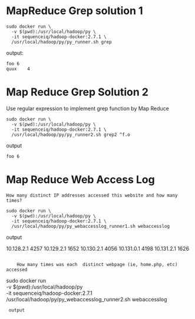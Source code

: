 # MapReduce Grep solution 1

```
sudo docker run \
  -v $(pwd):/usr/local/hadoop/py \
  -it sequenceiq/hadoop-docker:2.7.1 \
  /usr/local/hadoop/py/py_runner.sh grep
```
output:

```
foo	6
quux	4
```
# Map Reduce Grep Solution 2

Use regular expression to implement grep function by Map Reduce
```
sudo docker run \
  -v $(pwd):/usr/local/hadoop/py \
  -it sequenceiq/hadoop-docker:2.7.1 \
  /usr/local/hadoop/py/py_runner2.sh grep2 ^f.o
```  
 output
```
foo 6

```
# Map Reduce Web Access Log 
	How many distinct IP addresses accessed this website and how many times?
```
sudo docker run \
  -v $(pwd):/usr/local/hadoop/py \
  -it sequenceiq/hadoop-docker:2.7.1 \
  /usr/local/hadoop/py/py_webaccesslog_runner1.sh webaccesslog
```  
 output

10.128.2.1      4257
10.129.2.1      1652
10.130.2.1      4056
10.131.0.1      4198
10.131.2.1      1626
```
	
	How many times was each  distinct webpage (ie, home.php, etc) accessed
```
sudo docker run \
  -v $(pwd):/usr/local/hadoop/py \
  -it sequenceiq/hadoop-docker:2.7.1 \
  /usr/local/hadoop/py/py_webaccesslog_runner2.sh webaccesslog
```  
 output


```
